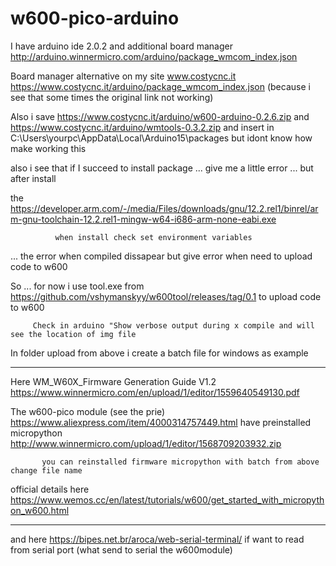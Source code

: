 # w600-pico-arduino

I have arduino ide 2.0.2 and additional board manager http://arduino.winnermicro.com/arduino/package_wmcom_index.json 

Board manager alternative on my site www.costycnc.it https://www.costycnc.it/arduino/package_wmcom_index.json (because i see that some times the original link not working)

Also i save https://www.costycnc.it/arduino/w600-arduino-0.2.6.zip and https://www.costycnc.it/arduino/wmtools-0.3.2.zip and insert in                                                       C:\Users\yourpc\AppData\Local\Arduino15\packages  but idont know how make working this

also  i see that if I succeed to install package ... give me a little error ... but after install 

the https://developer.arm.com/-/media/Files/downloads/gnu/12.2.rel1/binrel/arm-gnu-toolchain-12.2.rel1-mingw-w64-i686-arm-none-eabi.exe  

              when install check set environment variables 
              
... the error when compiled dissapear but give error when need to upload code to w600

So ... for now i use tool.exe from https://github.com/vshymanskyy/w600tool/releases/tag/0.1 to upload code to w600

         Check in arduino "Show verbose output during x compile and will see the location of img file 
         
 In folder upload from above i create a batch file for windows as example  
 
----------------------------------------------------------------------------------------------------------------------------------------------------------
 
 Here WM_W60X_Firmware Generation Guide V1.2 https://www.winnermicro.com/en/upload/1/editor/1559640549130.pdf 
 
 The w600-pico module (see the prie) https://www.aliexpress.com/item/4000314757449.html have preinstalled micropython http://www.winnermicro.com/upload/1/editor/1568709203932.zip
 
           you can reinstalled firmware micropython with batch from above change file name
           
 official details here https://www.wemos.cc/en/latest/tutorials/w600/get_started_with_micropython_w600.html      
 
 ----------------------------------------------------------------------------------------------------------------------------
 
 and here https://bipes.net.br/aroca/web-serial-terminal/ if want to read from serial port (what send to serial the w600module)
